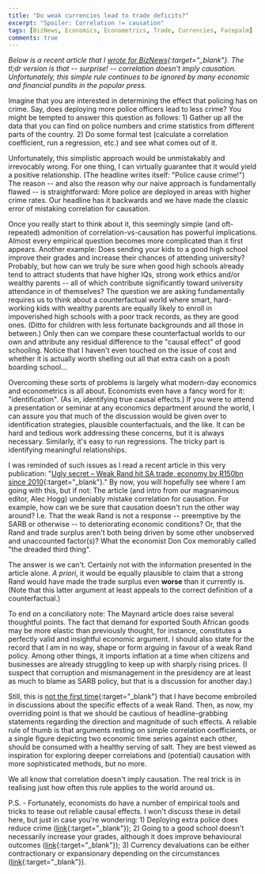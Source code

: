 ```yaml
---
title: "Do weak currencies lead to trade deficits?"
excerpt: "Spoiler: Correlation != causation"
tags: [BizNews, Economics, Econometrics, Trade, Currencies, Facepalm]
comments: true
---
```


*Below is a recent article that I [wrote for BizNews](http://www.biznews.com/sa-investing/2016/04/04/debate-not-so-fast-maynard-weak-rand-causing-bad-trade-ac-isnt-logical/){:target="_blank"}. The tl;dr version is that -- surprise! -- correlation doesn't imply causation. Unfortunately, this simple rule continues to be ignored by many economic and financial pundits in the popular press.*

Imagine that you are interested in determining the effect that policing has on crime. Say, does deploying more police officers lead to less crime? You might be tempted to answer this question as follows: 1) Gather up all the data that you can find on police numbers and crime statistics from different parts of the country. 2) Do some formal test (calculate a correlation coefficient, run a regression, etc.) and see what comes out of it.

Unfortunately, this simplistic approach would be unmistakably and irrevocably wrong. For one thing, I can virtually guarantee that it would yield a positive relationship. (The headline writes itself: "Police cause crime!") The reason -- and also the reason why our naive approach is fundamentally flawed -- is straightforward: More police are deployed in areas with higher crime rates. Our headline has it backwards and we have made the classic error of mistaking correlation for causation.

Once you really start to think about it, this seemingly simple (and oft-repeated) admonition of correlation-vs-causation has powerful implications. Almost every empirical question becomes more complicated than it first appears. Another example: Does sending your kids to a good high school improve their grades and increase their chances of attending university? Probably, but how can we truly be sure when good high schools already tend to attract students that have higher IQs, strong work ethics and/or wealthy parents -- all of which contribute significantly toward university attendance in of themselves? The question we are asking fundamentally requires us to think about a counterfactual world where smart, hard-working kids with wealthy parents are equally likely to enroll in impoverished high schools with a poor track records, as they are good ones. (Ditto for children with less fortunate backgrounds and all those in between.) Only then can we compare these counterfactual worlds to our own and attribute any residual difference to the "causal effect" of good schooling. Notice that I haven't even touched on the issue of cost and whether it is actually worth shelling out all that extra cash on a posh boarding school...

Overcoming these sorts of problems is largely what modern-day economics and econometrics is all about. Economists even have a fancy word for it: "identification". (As in, identifying true causal effects.) If you were to attend a presentation or seminar at any economics department around the world, I can assure you that much of the discussion would be given over to identification strategies, plausible counterfactuals, and the like. It can be hard and tedious work addressing these concerns, but it is always necessary. Similarly, it's easy to run regressions. The tricky part is identifying meaningful relationships.

I was reminded of such issues as I read a recent article in this very publication: "[Ugly secret – Weak Rand hit SA trade, economy by R150bn since 2010](http://www.biznews.com/sa-investing/2016/03/26/maynard-ugly-secret-weak-rand-hit-sa-trade-economy-by-r150bn-since-2010/){:target="_blank"}." By now, you will hopefully see where I am going with this, but if not: The article (and intro from our magnanimous editor, Alec Hogg) undeniably mistake correlation for causation. For example, how can we be sure that causation doesn't run the other way around? I.e. That the weak Rand is not a response -- preemptive by the SARB or otherwise -- to deteriorating economic conditions? Or, that the Rand and trade surplus aren't both being driven by some other unobserved and unaccounted factor(s)? What the economist Don Cox memorably called "the dreaded third thing".

The answer is we can't. Certainly not with the information presented in the article alone. *A priori*, it would be equally plausible to claim that a strong Rand would have made the trade surplus even **worse** than it currently is. (Note that this latter argument at least appeals to the correct definition of a counterfactual.)

To end on a conciliatory note: The Maynard article does raise several thoughtful points. The fact that demand for exported South African goods may be more elastic than previously thought, for instance, constitutes a perfectly valid and insightful economic argument. I should also state for the record that I am in no way, shape or form arguing in favour of a weak Rand policy. Among other things, it imports inflation at a time when citizens and businesses are already struggling to keep up with sharply rising prices. (I suspect that corruption and mismanagement in the presidency are at least as much to blame as SARB policy, but that is a discussion for another day.)

Still, this is [not the first time](https://twitter.com/grant_mcdermott/status/388539572784988160){:target="_blank"} that I have become embroiled in discussions about the specific effects of a weak Rand. Then, as now, my overriding point is that we should be cautious of headline-grabbing statements regarding the direction and magnitude of such effects. A reliable rule of thumb is that arguments resting on simple correlation coefficients, or a single figure depicting two economic time series against each other, should be consumed with a healthy serving of salt. They are best viewed as inspiration for exploring deeper correlations and (potential) causation with more sophisticated methods, but no more.

We all know that correlation doesn't imply causation. The real trick is in realising just how often this rule applies to the world around us.

P.S. - Fortunately, economists do have a number of empirical tools and tricks to tease out reliable causal effects. I won't discuss these in detail here, but just in case you're wondering: 1) Deploying extra police does reduce crime ([link](http://personal.lse.ac.uk/draca/images/draca_machin_witt_AER.pdf){:target="_blank"}); 2) Going to a good school doesn't necessarily increase your grades, although it does improve behavioural outcomes ([link](http://pricetheory.uchicago.edu/levitt/Papers/schoolchoicelottery.pdf){:target="_blank"}); 3) Currency devaluations can be either contractionary or expansionary depending on the circumstances ([link](http://www.sciencedirect.com/science/article/pii/0022199678900077){:target="_blank"}).
